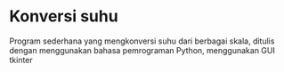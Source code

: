 # Konversi suhu
Program sederhana yang mengkonversi suhu dari berbagai skala, ditulis dengan menggunakan bahasa pemrograman Python, menggunakan GUI tkinter
